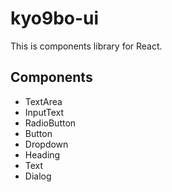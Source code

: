 # kyo9bo-ui

This is components library for React.


## Components
- TextArea
- InputText
- RadioButton
- Button
- Dropdown
- Heading
- Text
- Dialog
